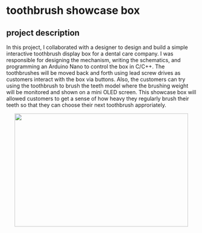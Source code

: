 # toothbrush showcase box
## project description
In this project, I collaborated with a designer to design and build a simple interactive toothbrush display box for a dental care company. I was responsible for designing the mechanism, writing the schematics, and programming an Arduino Nano to control the box in C/C++. The toothbrushes will be moved back and forth using lead screw drives as customers interact with the box via buttons. Also, the customers can try using the toothbrush to brush the teeth model where the brushing weight will be monitored and shown on a mini OLED screen. This showcase box will allowed customers to get a sense of how heavy they regularly brush their teeth so that they can choose their next toothbrush approriately.

<p align="center">
  <img width="460" height="300" src="/assets/images/showcase.gif">
</p>
